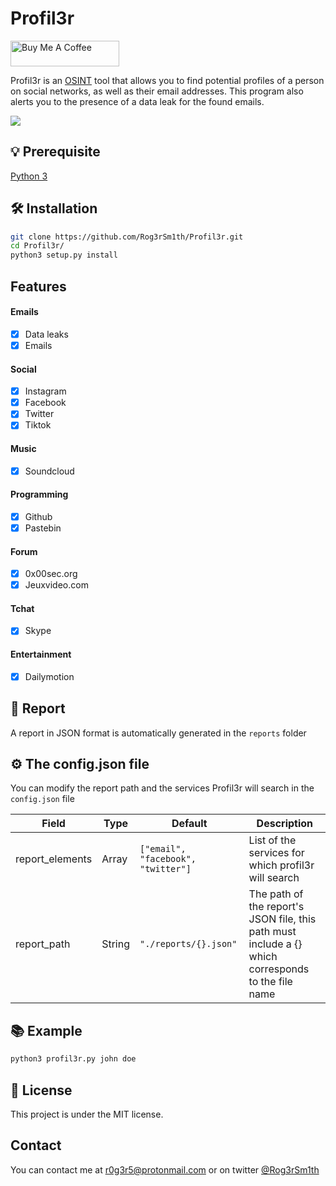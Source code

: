 # Profil3r

<a href="https://www.buymeacoffee.com/givocefo" target="_blank"><img src="https://cdn.buymeacoffee.com/buttons/default-orange.png" alt="Buy Me A Coffee" height="41" width="174"></a>

Profil3r is an [OSINT](https://en.wikipedia.org/wiki/Open-source_intelligence) tool that allows you to find potential profiles of a person on social networks, as well as their email addresses. This program also alerts you to the presence of a data leak for the found emails.

![](https://i.imgur.com/iapaJsk.gif)
## 💡 Prerequisite
[Python 3](https://www.python.org/)

## 🛠️ Installation
```bash
git clone https://github.com/Rog3rSm1th/Profil3r.git
cd Profil3r/
python3 setup.py install
```
## Features

#### Emails 
- [x] Data leaks
- [x] Emails

#### Social
- [x] Instagram
- [x] Facebook
- [x] Twitter
- [x] Tiktok

#### Music

- [x] Soundcloud

#### Programming

- [x] Github
- [x] Pastebin

#### Forum

- [x] 0x00sec.org
- [x] Jeuxvideo.com

#### Tchat

- [x] Skype

#### Entertainment

- [x] Dailymotion

## 📖 Report

A report in JSON format is automatically generated in the `reports` folder

## ⚙️ The config.json file 

You can modify the report path and the services Profil3r will search in the `config.json` file

| Field            | Type   | Default                            | Description                                                                                         |
|-----------------|--------|------------------------------------|-----------------------------------------------------------------------------------------------------|
| report_elements | Array  | `["email", "facebook", "twitter"]` | List of the services for which profil3r will search                                                 |
| report_path     | String | `"./reports/{}.json"`              | The path of the report's JSON file, this path must include a {} which corresponds to the file name |

## 📚 Example

```bash
python3 profil3r.py john doe
```

## 📝 License

This project is under the MIT license.

## Contact 

You can contact me at r0g3r5@protonmail.com or on twitter [@Rog3rSm1th](https://twitter.com/Rog3rSm1th)